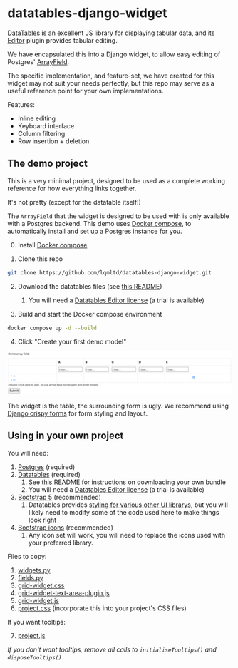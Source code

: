 # datatables-django-widget

[DataTables](https://datatables.net/) is an excellent JS library for displaying tabular data, and its [Editor](https://editor.datatables.net/) plugin provides tabular editing.

We have encapsulated this into a Django widget, to allow easy editing of Postgres' [ArrayField](https://docs.djangoproject.com/en/5.1/ref/contrib/postgres/fields/#arrayfield).

The specific implementation, and feature-set, we have created for this widget may not suit your needs perfectly, but this repo may serve as a useful reference point for your own implementations.

Features:

- Inline editing
- Keyboard interface
- Column filtering
- Row insertion + deletion

## The demo project

This is a very minimal project, designed to be used as a complete working reference for how everything links together.

It's not pretty (except for the datatable itself!)

The `ArrayField` that the widget is designed to be used with is only available with a Postgres backend. This demo uses [Docker compose](https://docs.docker.com/compose/), to automatically install and set up a Postgres instance for you.

0. Install [Docker compose](https://docs.docker.com/compose/install/)

1. Clone this repo
```bash
git clone https://github.com/lqmltd/datatables-django-widget.git
```

2. Download the datatables files (see [this README](./app/static/grid-widget/datatables/README.md))
   1. You will need a [Datatables Editor license](https://editor.datatables.net/purchase/index) (a trial is available)

3. Build and start the Docker compose environment
```bash
docker compose up -d --build
```

4. Click "Create your first demo model"

![./readme_images/demo_screenshot.png](./readme_images/demo_screenshot.png)

The widget is the table, the surrounding form is ugly. We recommend using [Django crispy forms](https://django-crispy-forms.readthedocs.io/en/latest/) for form styling and layout.

## Using in your own project

You will need:

1. [Postgres](https://docs.djangoproject.com/en/5.2/ref/databases/#postgresql-notes) (required)
2. [Datatables](https://datatables.net/download/index) (required)
   1. See [this README](./app/static/grid-widget/datatables/README.md) for instructions on downloading your own bundle
   2. You will need a [Datatables Editor license](https://editor.datatables.net/purchase/index) (a trial is available)
3. [Bootstrap 5](https://getbootstrap.com/) (recommended)
   1. Datatables provides [styling for various other UI librarys](https://datatables.net/examples/styling/), but you will likely need to modify some of the code used here to make things look right
4. [Bootstrap icons](https://icons.getbootstrap.com/) (recommended)
   1. Any icon set will work, you will need to replace the icons used with your preferred library.

Files to copy:

1. [widgets.py](./app/utils/widgets.py)
2. [fields.py](./app/utils/fields.py)
3. [grid-widget.css](./app/static/grid-widget/grid-widget.css)
4. [grid-widget-text-area-plugin.js](./app/static/grid-widget/grid-widget-text-area-plugin.js)
5. [grid-widget.js](./app/static/grid-widget/grid-widget.js)
6. [project.css](./app/static/project.css) (incorporate this into your project's CSS files)

If you want tooltips:

7. [project.js](./app/static/project.js)

_If you don't want tooltips, remove all calls to `initialiseTooltips()` and `disposeTooltips()`_
